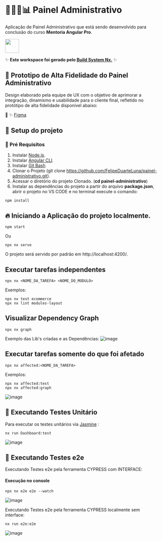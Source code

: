 #  :man_technologist::date::bar_chart: Painel Administrativo

Aplicação de Painel Administrativo que está sendo desenvolvido para conclusão do curso **Mentoria Angular Pro**.

<a alt="Nx logo" href="https://nx.dev" target="_blank" rel="noreferrer"><img src="https://raw.githubusercontent.com/nrwl/nx/master/images/nx-logo.png" width="45"></a>

✨ **Este workspace foi gerado pelo [Build System Nx.](https://nx.dev)** ✨

## :construction: Prototipo de Alta Fidelidade do Painel Administrativo
Design elaborado pela equipe de UX com o objetivo de aprimorar a integração, dinamismo e usabilidade para o cliente final, refletido no protótipo de alta fidelidade disponível abaixo:

🎋 ✨ [Figma](https://www.figma.com/file/5ctQUXSlJjjYLdXZ6T6LwA/Untitled?type=design&node-id=0%3A1&mode=design&t=NkjlXNNK0jhWUIuA-1)

## :construction: Setup do projeto
### :wrench: Pré Requisitos

1. Instalar [Node.js](https://nodejs.org/en/).
2. Instalar [Angular CLI](https://www.npmjs.com/package/@angular/cli).
3. Instalar [Git Bash](https://git-scm.com/downloads)
4. Clonar o Projeto (git clone https://github.com/FelipeDuarteLuna/painel-administrativo.git).
5. Acessar o diretório do projeto Clonado. (**cd painel-administrativo**)
6.  Instalar as dependências do projeto a partir do arquivo **package.json**, abrir o projeto no VS CODE e no terminal execute o comando:
```
npm install
```

## :fire: Iniciando a Aplicação do projeto localmente.

```
npm start
```

Ou

```
npx nx serve
```

O projeto será servido por padrão em http://localhost:4200/.

## Executar tarefas independentes

```
npx nx <NOME_DA_TAREFA> <NOME_DO_MODULO>
```

Exemplos:

```
npx nx test ecommerce
npx nx lint modules-layout
```

## Visualizar Dependency Graph

```
npx nx graph
```
Exemplo das Lib's criadas e as Dependências:
![image](https://github.com/FelipeDuarteLuna/painel-administrativo/assets/29357935/b0f17ada-1198-47d8-b092-cb7543a4db2b)


## Executar tarefas somente do que foi afetado

```
npx nx affected:<NOME_DA_TAREFA>
```

Exemplos:

```
npx nx affected:test
npx nx affected:graph
```

![image](https://github.com/FelipeDuarteLuna/painel-administrativo/assets/29357935/871383f0-d5d3-4b9a-92e0-c7569c3ecc71)


## :microscope: Executando Testes Unitário
Para executar os testes unitários via [Jasmine](https://jasmine.github.io/) :

```
nx run Dashboard:test
```
![image](https://github.com/FelipeDuarteLuna/painel-administrativo/assets/29357935/156b4302-69aa-4df3-8850-1e8ab55bdf5c)


## :microscope: Executando Testes e2e

Executando Testes e2e pela ferramenta CYPRESS com INTERFACE:

#### Execução no console
```
npx nx e2e e2e --watch
```

![image](https://github.com/FelipeDuarteLuna/painel-administrativo/assets/29357935/511bce50-bc07-4360-8a88-018c8ad07d26)


Executando Testes e2e pela ferramenta CYPRESS localmente sem interface:

```
nx run e2e:e2e
```

![image](https://github.com/FelipeDuarteLuna/painel-administrativo/assets/29357935/504f4c70-4110-4e89-aa97-a22b4c44fc0e)


